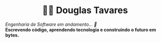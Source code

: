 <h1 align = "center"> 👨‍💻 Douglas Tavares </h1>
<p> 
  <i>Engenharia de Software em andamento... 🚧 </i><br>
  <b>Escrevendo código, aprendendo tecnologia e construindo o futuro em bytes. </b>
</p>
